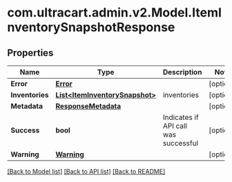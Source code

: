 
# com.ultracart.admin.v2.Model.ItemInventorySnapshotResponse

## Properties

Name | Type | Description | Notes
------------ | ------------- | ------------- | -------------
**Error** | [**Error**](Error.md) |  | [optional] 
**Inventories** | [**List&lt;ItemInventorySnapshot&gt;**](ItemInventorySnapshot.md) | inventories | [optional] 
**Metadata** | [**ResponseMetadata**](ResponseMetadata.md) |  | [optional] 
**Success** | **bool** | Indicates if API call was successful | [optional] 
**Warning** | [**Warning**](Warning.md) |  | [optional] 

[[Back to Model list]](../README.md#documentation-for-models)
[[Back to API list]](../README.md#documentation-for-api-endpoints)
[[Back to README]](../README.md)

